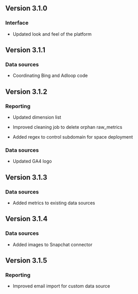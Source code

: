 
## Version 3.1.0

### Interface

* Updated look and feel of the platform




## Version 3.1.1

### Data sources

* Coordinating Bing and Adloop code




## Version 3.1.2

### Reporting

* Updated dimension list


* Improved cleaning job to delete orphan raw_metrics


* Added regex to control subdomain for space deployment




### Data sources

* Updated GA4 logo




## Version 3.1.3

### Data sources

* Added metrics to existing data sources




## Version 3.1.4

### Data sources

* Added images to Snapchat connector




## Version 3.1.5

### Reporting

* Improved email import for custom data source





